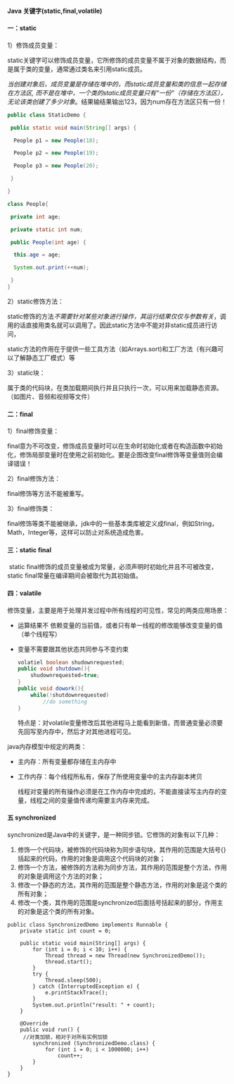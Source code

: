 #### Java 关键字(static,final,volatile)

#### 一：static

1）修饰成员变量：

static关键字可以修饰成员变量，它所修饰的成员变量不属于对象的数据结构，而是属于类的变量，通常通过类名来引用static成员。

*当创建对象后，成员变量是存储在堆中的，而static成员变量和类的信息一起存储在方法区, 而不是在堆中，一个类的static成员变量只有“一份”（存储在方法区），无论该类创建了多少对象*。结果输结果输出123，因为num存在方法区只有一份！

```java
public class StaticDemo {

 public static void main(String[] args) {

  People p1 = new People(18);

  People p2 = new People(19);

  People p3 = new People(20);

 }

}

class People{

 private int age;

 private static int num;

 public People(int age) {

  this.age = age;

  System.out.print(++num);

 }
}
```

2）static修饰方法：

static修饰的方法*不需要针对某些对象进行操作，其运行结果仅仅与参数有关*，调用的话直接用类名就可以调用了。因此static方法中不能对非static成员进行访问，

static方法的作用在于提供一些工具方法（如Arrays.sort)和工厂方法（有兴趣可以了解静态工厂模式）等



3）static块：

属于类的代码块，在类加载期间执行并且只执行一次，可以用来加载静态资源。（如图片、音频和视频等文件）

#### 二：final

1）final修饰变量：

final意为不可改变，修饰成员变量时可以在生命时初始化或者在构造函数中初始化，修饰局部变量时在使用之前初始化。要是企图改变final修饰等变量值则会编译错误！

 

2）final修饰方法：

final修饰等方法不能被重写。

 

3）final修饰类：

final修饰等类不能被继承，jdk中的一些基本类库被定义成final，例如String，Math，Integer等，这样可以防止对系统造成危害。

 

#### 三：static final

​	static final修饰的成员变量被成为常量，必须声明时初始化并且不可被改变，static final常量在编译期间会被取代为其初始值。



#### 四：valatile

​      修饰变量，主要是用于处理并发过程中所有线程的可见性，常见的两类应用场景：

- 运算结果不 依赖变量的当前值，或者只有单一线程的修改能够改变变量的值（单个线程写）

- 变量不需要跟其他状态共同参与不变约束

  ```java
  volatiel boolean shudownrequested;
  public void shutdown(){
      shudownrequested=true;
  }
  public void dowork(){
      while(!shutdownrequested)
          //do something
  }
  ```

    特点是：对volatile变量修改后其他进程马上能看到新值，而普通变量必须要 先回写至内存中，然后才对其他进程可见。

java内存模型中规定的两类：

- 主内存：所有变量都存储在主内存中
- 工作内存：每个线程所私有，保存了所使用变量中的主内存副本拷贝

  线程对变量的所有操作必须是在工作内存中完成的，不能直接读写主内存的变量，线程之间的变量值传递均需要主内存来完成。



#### 五 synchronized

​	synchronized是Java中的关键字，是一种同步锁。它修饰的对象有以下几种：

1. 修饰一个代码块，被修饰的代码块称为同步语句块，其作用的范围是大括号{}括起来的代码，作用的对象是调用这个代码块的对象；
2. 修饰一个方法，被修饰的方法称为同步方法，其作用的范围是整个方法，作用的对象是调用这个方法的对象；
3. 修改一个静态的方法，其作用的范围是整个静态方法，作用的对象是这个类的所有对象；
4. 修改一个类，其作用的范围是synchronized后面括号括起来的部分，作用主的对象是这个类的所有对象。

```
public class SynchronizedDemo implements Runnable {
    private static int count = 0;

    public static void main(String[] args) {
        for (int i = 0; i < 10; i++) {
            Thread thread = new Thread(new SynchronizedDemo());
            thread.start();
        }
        try {
            Thread.sleep(500);
        } catch (InterruptedException e) {
            e.printStackTrace();
        }
        System.out.println("result: " + count);
    }

    @Override
    public void run() {
   	 //对类加锁，相对于对所有实例加锁
        synchronized (SynchronizedDemo.class) {
            for (int i = 0; i < 1000000; i++)
                count++;
        }
    }
}
```

